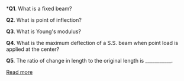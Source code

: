 ***Q1**. What is a fixed beam?

**Q2**. What is point of inflection?

**Q3**. What is Young's modulus?

**Q4**. What is the maximum deflection of a S.S. beam when point load is applied at the center?

**Q5**. The ratio of change in length to the original length is ___________.


[Read more](http://bsa-iiith.vlabs.ac.in/exp2/Exp-2%20Single%20span%20beams.pdf)